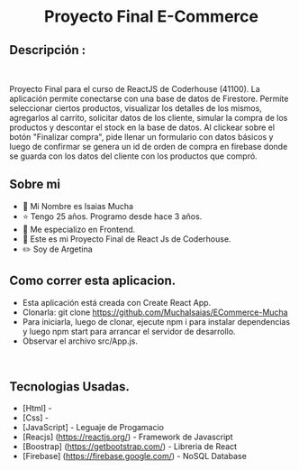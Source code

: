 <div align="center">
<h1 align="center">Proyecto Final E-Commerce</h1>
</div>
<div>
<h2>Descripción :</h2> 
<br>
<p>
Proyecto Final para el curso de ReactJS de Coderhouse (41100). La aplicación permite conectarse con una base de datos de Firestore. Permite seleccionar ciertos productos, visualizar los detalles de los mismos, agregarlos al carrito, solicitar datos de los cliente, simular la compra de los productos y descontar el stock en la base de datos. Al clickear sobre el botón "Finalizar compra", pide llenar un formulario con datos básicos y luego de confirmar se genera un id de orden de compra en firebase donde se guarda con los datos del cliente con los productos que compró.
</p>
</div>

## Sobre mi
- 🧑 Mi Nombre es Isaias Mucha
- ⭐ Tengo 25 años. Programo desde hace 3 años.
- 📲 Me especializo en Frontend.
- 🎥 Este es mi Proyecto Final de React Js de Coderhouse.
- ✏️ Soy de Argetina
  <br>


## Como correr esta aplicacion.

- Esta aplicación está creada con Create React App.
- Clonarla: git clone https://github.com/MuchaIsaias/ECommerce-Mucha
- Para iniciarla, luego de clonar, ejecute npm i para instalar dependencias y luego npm start para arrancar el servidor de desarrollo.
- Observar el archivo src/App.js.

<br>

## Tecnologias Usadas.

- [Html] -
- [Css] - 
- [JavaScript] - Leguaje de Progamacio
- [Reacjs] (https://reactjs.org/) - Framework de Javascript
- [Boostrap] (https://getbootstrap.com/) - Libreria de React
- [Firebase] (https://firebase.google.com/) - NoSQL Database

<br>


